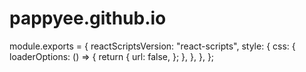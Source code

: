 # pappyee.github.io

module.exports = {
  reactScriptsVersion: "react-scripts",
  style: {
    css: {
      loaderOptions: () => {
        return {
          url: false,
        };
      },
    },
  },
};
